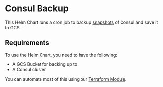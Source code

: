 # Consul Backup

This Helm Chart runs a cron job to backup
[snapshots](https://www.consul.io/docs/commands/snapshot.html) of Consul and save it to
GCS.

## Requirements

To use the Helm Chart, you need to have the following:

- A GCS Bucket for backing up to
- A Consul cluster

You can automate most of this using our
[Terraform Module](https://github.com/basisai/terraform-modules-gcp/blob/master/modules/consul_backup).
